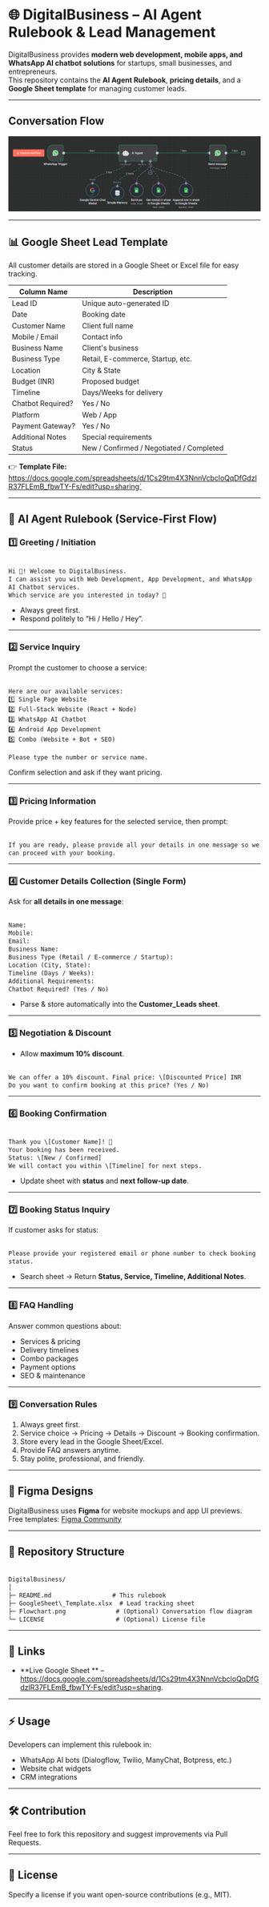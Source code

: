 # 🌐 DigitalBusiness – AI Agent Rulebook & Lead Management

DigitalBusiness provides **modern web development, mobile apps, and WhatsApp AI chatbot solutions** for startups, small businesses, and entrepreneurs.  
This repository contains the **AI Agent Rulebook**, **pricing details**, and a **Google Sheet template** for managing customer leads.

---

## Conversation Flow
![Flowchart](https://github.com/PRATIKSINDHIYA/PersonalizedBusiness_WhatsappBot/blob/main/Screenshot%202025-09-21%20184944.png
)

---

## 📊 Google Sheet Lead Template

All customer details are stored in a Google Sheet or Excel file for easy tracking.

| Column Name         | Description                                  |
|---------------------|-----------------------------------------------|
| Lead ID             | Unique auto-generated ID                      |
| Date                | Booking date                                  |
| Customer Name       | Client full name                               |
| Mobile / Email      | Contact info                                  |
| Business Name       | Client's business                              |
| Business Type       | Retail, E-commerce, Startup, etc.             |
| Location            | City & State                                  |
| Budget (INR)        | Proposed budget                               |
| Timeline            | Days/Weeks for delivery                       |
| Chatbot Required?   | Yes / No                                      |
| Platform            | Web / App                                     |
| Payment Gateway?    | Yes / No                                      |
| Additional Notes    | Special requirements                          |
| Status              | New / Confirmed / Negotiated / Completed      |

👉 **Template File:** https://docs.google.com/spreadsheets/d/1Cs29tm4X3NnnVcbcloQqDfGdzlR37FLEmB_fbwTY-Fs/edit?usp=sharing`

---

## 🤖 AI Agent Rulebook (Service-First Flow)

### 1️⃣ Greeting / Initiation
```

Hi 👋! Welcome to DigitalBusiness.
I can assist you with Web Development, App Development, and WhatsApp AI Chatbot services.
Which service are you interested in today? 🙂

```
* Always greet first.
* Respond politely to “Hi / Hello / Hey”.

---

### 2️⃣ Service Inquiry
Prompt the customer to choose a service:
```

Here are our available services:
1️⃣ Single Page Website
2️⃣ Full-Stack Website (React + Node)
3️⃣ WhatsApp AI Chatbot
4️⃣ Android App Development
5️⃣ Combo (Website + Bot + SEO)

Please type the number or service name.

```
Confirm selection and ask if they want pricing.

---

### 3️⃣ Pricing Information
Provide price + key features for the selected service, then prompt:
```

If you are ready, please provide all your details in one message so we can proceed with your booking.

```

---

### 4️⃣ Customer Details Collection (Single Form)
Ask for **all details in one message**:
```

Name:
Mobile:
Email:
Business Name:
Business Type (Retail / E-commerce / Startup):
Location (City, State):
Timeline (Days / Weeks):
Additional Requirements:
Chatbot Required? (Yes / No)

```
* Parse & store automatically into the **Customer_Leads sheet**.

---

### 5️⃣ Negotiation & Discount
* Allow **maximum 10% discount**.
```

We can offer a 10% discount. Final price: \[Discounted Price] INR
Do you want to confirm booking at this price? (Yes / No)

```

---

### 6️⃣ Booking Confirmation
```

Thank you \[Customer Name]! 🙏
Your booking has been received.
Status: \[New / Confirmed]
We will contact you within \[Timeline] for next steps.

```
* Update sheet with **status** and **next follow-up date**.

---

### 7️⃣ Booking Status Inquiry
If customer asks for status:
```

Please provide your registered email or phone number to check booking status.

```
* Search sheet → Return **Status, Service, Timeline, Additional Notes**.

---

### 8️⃣ FAQ Handling
Answer common questions about:
* Services & pricing
* Delivery timelines
* Combo packages
* Payment options
* SEO & maintenance

---

### 9️⃣ Conversation Rules
1. Always greet first.
2. Service choice → Pricing → Details → Discount → Booking confirmation.
3. Store every lead in the Google Sheet/Excel.
4. Provide FAQ answers anytime.
5. Stay polite, professional, and friendly.

---

## 🎨 Figma Designs
DigitalBusiness uses **Figma** for website mockups and app UI previews.  
Free templates: [Figma Community](https://www.figma.com/community)

---

## 📂 Repository Structure
```

DigitalBusiness/
│
├─ README.md                 # This rulebook
├─ GoogleSheet\_Template.xlsx  # Lead tracking sheet
├─ Flowchart.png              # (Optional) Conversation flow diagram
└─ LICENSE                    # (Optional) License file

```

---

## 🔗 Links
* **Live Google Sheet ** – https://docs.google.com/spreadsheets/d/1Cs29tm4X3NnnVcbcloQqDfGdzlR37FLEmB_fbwTY-Fs/edit?usp=sharing.

---

## ⚡ Usage
Developers can implement this rulebook in:
* WhatsApp AI bots (Dialogflow, Twilio, ManyChat, Botpress, etc.)
* Website chat widgets
* CRM integrations

---

## 🛠️ Contribution
Feel free to fork this repository and suggest improvements via Pull Requests.

---

## 📜 License
Specify a license if you want open-source contributions (e.g., MIT).
```

